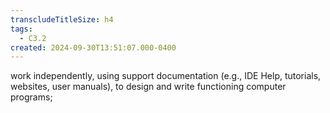 ```yaml
---
transcludeTitleSize: h4
tags:
  - C3.2
created: 2024-09-30T13:51:07.000-0400
---
```

work independently, using support documentation (e.g., IDE Help, tutorials, websites, user manuals), to design and write functioning computer programs;